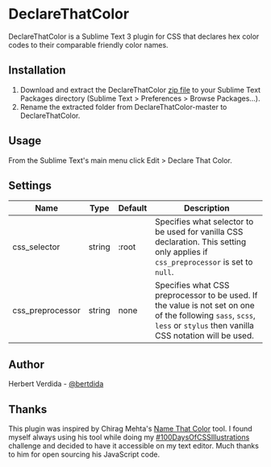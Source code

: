 # DeclareThatColor

DeclareThatColor is a Sublime Text 3 plugin for CSS that declares hex color codes to their comparable friendly color names.

## Installation

1. Download and extract the DeclareThatColor [zip file](https://github.com/bertdida/DeclareThatColor/archive/master.zip) to your Sublime Text Packages directory (Sublime Text > Preferences > Browse Packages...).
2. Rename the extracted folder from DeclareThatColor-master to DeclareThatColor.

## Usage

From the Sublime Text's main menu click Edit > Declare That Color.

## Settings

| Name             | Type   | Default | Description                                                                                                                                                            |
| ---------------- | ------ | ------- | ---------------------------------------------------------------------------------------------------------------------------------------------------------------------- |
| css_selector     | string | :root   | Specifies what selector to be used for vanilla CSS declaration. This setting only applies if `css_preprocessor` is set to `null`.                                      |
| css_preprocessor | string | none    | Specifies what CSS preprocessor to be used. If the value is not set on one of the following `sass`, `scss`, `less` or `stylus` then vanilla CSS notation will be used. |

## Author

Herbert Verdida - [@bertdida](https://twitter.com/bertdida)

## Thanks

This plugin was inspired by Chirag Mehta's [Name That Color](http://chir.ag/projects/name-that-color/) tool. I found myself always using his tool while doing my [#100DaysOfCSSIllustrations](https://codepen.io/collection/XPmjEL/) challenge and decided to have it accessible on my text editor. Much thanks to him for open sourcing his JavaScript code.
